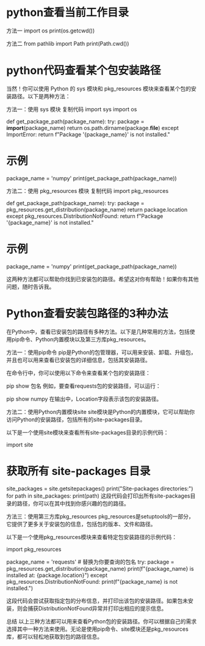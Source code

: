 # python查看当前工作目录
方法一
import os
print(os.getcwd())

方法二
from pathlib import Path
print(Path.cwd())

# python代码查看某个包安装路径

当然！你可以使用 Python 的 sys 模块和 pkg_resources 模块来查看某个包的安装路径。以下是两种方法：

方法一：使用 sys 模块
复制代码
import sys
import os

def get_package_path(package_name):
    try:
        package = __import__(package_name)
        return os.path.dirname(package.__file__)
    except ImportError:
        return f"Package '{package_name}' is not installed."

# 示例
package_name = 'numpy'
print(get_package_path(package_name))

方法二：使用 pkg_resources 模块
复制代码
import pkg_resources

def get_package_path(package_name):
    try:
        package = pkg_resources.get_distribution(package_name)
        return package.location
    except pkg_resources.DistributionNotFound:
        return f"Package '{package_name}' is not installed."

# 示例
package_name = 'numpy'
print(get_package_path(package_name))


这两种方法都可以帮助你找到已安装包的路径。希望这对你有帮助！如果你有其他问题，随时告诉我。


# Python查看安装包路径的3种办法

在Python中，查看已安装包的路径有多种方法。以下是几种常用的方法，包括使用pip命令、Python内置模块以及第三方库pkg_resources。

方法一：使用pip命令
pip是Python的包管理器，可以用来安装、卸载、升级包，并且也可以用来查看已安装包的详细信息，包括其安装路径。

在命令行中，你可以使用以下命令来查看某个包的安装路径：

pip show 包名 
例如，要查看requests包的安装路径，可以运行：

pip show numpy 
在输出中，Location字段表示该包的安装路径。

方法二：使用Python内置模块site
site模块是Python的内置模块，它可以帮助你访问Python的安装路径，包括所有的site-packages目录。

以下是一个使用site模块来查看所有site-packages目录的示例代码：

import site

# 获取所有 site-packages 目录
site_packages = site.getsitepackages()
print("Site-packages directories:")
for path in site_packages:
    print(path)
这段代码会打印出所有site-packages目录的路径，你可以在其中找到你感兴趣的包的路径。

方法三：使用第三方库pkg_resources
pkg_resources是setuptools的一部分，它提供了更多关于安装包的信息，包括包的版本、文件和路径。

以下是一个使用pkg_resources模块来查看特定包安装路径的示例代码：

import pkg_resources

package_name = 'requests'  # 替换为你要查询的包名
try:
    package = pkg_resources.get_distribution(package_name)
    print(f"{package_name} is installed at: {package.location}")
except pkg_resources.DistributionNotFound:
    print(f"{package_name} is not installed.")
 
这段代码会尝试获取指定包的分布信息，并打印出该包的安装路径。如果包未安装，则会捕获DistributionNotFound异常并打印出相应的提示信息。

总结
以上三种方法都可以用来查看Python包的安装路径。你可以根据自己的需求选择其中一种方法来使用。无论是使用pip命令、site模块还是pkg_resources库，都可以轻松地获取到包的路径信息。